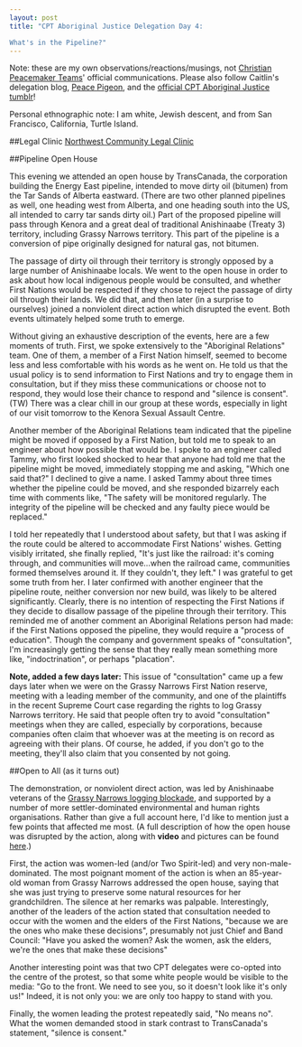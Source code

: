 ```yaml
---
layout: post
title: "CPT Aboriginal Justice Delegation Day 4:  

What's in the Pipeline?"
---
```


Note: these are my own observations/reactions/musings, not [Christian Peacemaker Teams](http://www.cpt.org)' official communications. Please also follow Caitlin's delegation blog, [Peace Pigeon](http://peace-pigeon.tumblr.com/), and the [official CPT Aboriginal Justice tumblr](http://www.cpt-ajt.tumblr.com)!  

Personal ethnographic note: I am white, Jewish descent, and from San Francisco, California, Turtle Island.

##Legal Clinic
[Northwest Community Legal Clinic](http://www.northwestcommunitylegalclinic.ca/)

##Pipeline Open House

This evening we attended an open house by TransCanada, the corporation building the Energy East pipeline, intended to move dirty oil (bitumen) from the Tar Sands of Alberta eastward. (There are two other planned pipelines as well, one heading west from Alberta, and one heading south into the US, all intended to carry tar sands dirty oil.) Part of the proposed pipeline will pass through Kenora and a great deal of traditional Anishinaabe (Treaty 3) territory, including Grassy Narrows territory. This part of the pipeline is a conversion of pipe originally designed for natural gas, not bitumen.

The passage of dirty oil through their territory is strongly opposed by a large number of Anishinaabe locals. We went to the open house in order to ask about how local indigenous people would be consulted, and whether First Nations would be respected if they chose to reject the passage of dirty oil through their lands. We did that, and then later (in a surprise to ourselves) joined a nonviolent direct action which disrupted the event. Both events ultimately helped some truth to emerge.

Without giving an exhaustive description of the events, here are a few moments of truth. First, we spoke extensively to the "Aboriginal Relations" team. One of them, a member of a First Nation himself, seemed to become less and less comfortable with his words as he went on. He told us that the usual policy is to send information to First Nations and try to engage them in consultation, but if they miss these communications or choose not to respond, they would lose their chance to respond and "silence is consent". (TW) There was a clear chill in our group at these words, especially in light of our visit tomorrow to the Kenora Sexual Assault Centre.

Another member of the Aboriginal Relations team indicated that the pipeline might be moved if opposed by a First Nation, but told me to speak to an engineer about how possible that would be. I spoke to an engineer called Tammy, who first looked shocked to hear that anyone had told me that the pipeline might be moved, immediately stopping me and asking, "Which one said that?" I declined to give a name. I asked Tammy about three times whether the pipeline could be moved, and she responded bizarrely each time with comments like, "The safety will be monitored regularly. The integrity of the pipeline will be checked and any faulty piece would be replaced."

I told her repeatedly that I understood about safety, but that I was asking if the route could be altered to accommodate First Nations' wishes. Getting visibly irritated, she finally replied, "It's just like the railroad: it's coming through, and communities will move...when the railroad came, communities formed themselves around it. If they couldn't, they left." I was grateful to get some truth from her. I later confirmed with another engineer that the pipeline route, neither conversion nor new build, was likely to be altered significantly. Clearly, there is no intention of respecting the First Nations if they decide to disallow passage of the pipeline through their territory. This reminded me of another comment an Aboriginal Relations person had made: if the First Nations opposed the pipeline, they would require a "process of education". Though the company and government speaks of "consultation", I'm increasingly getting the sense that they really mean something more like, "indoctrination", or perhaps "placation".

**Note, added a few days later:** This issue of "consultation" came up a few days later when we were on the Grassy Narrows First Nation reserve, meeting with a leading member of the community, and one of the plaintiffs in the recent Supreme Court case regarding the rights to log Grassy Narrows territory. He said that people often try to avoid "consultation" meetings when they are called, especially by corporations, because companies often claim that whoever was at the meeting is on record as agreeing with their plans. Of course, he added, if you don't go to the meeting, they'll also claim that you consented by not going.



##Open to All (as it turns out)

The demonstration, or nonviolent direct action, was led by Anishinaabe veterans of the [Grassy Narrows logging blockade](http://freegrassy.net), and supported by a number of more settler-dominated environmental and human rights organisations. Rather than give a full account here, I'd like to mention just a few points that affected me most. (A full description of how the open house was disrupted by the action, along with **video** and pictures can be found [here](https://intercontinentalcry.org/anishinaabeg-loudly-oppose-transcanadas-energy-east-pipeline-at-kenora-open-house-25262/).)

First, the action was women-led (and/or Two Spirit-led) and very non-male-dominated. The most poignant moment of the action is when an 85-year-old woman from Grassy Narrows addressed the open house, saying that she was just trying to preserve some natural resources for her grandchildren. The silence at her remarks was palpable. Interestingly, another of the leaders of the action stated that consultation needed to occur with the women and the elders of the First Nations, "because we are the ones who make these decisions", presumably not just Chief and Band Council: "Have you asked the women? Ask the women, ask the elders, we're the ones that make these decisions"

Another interesting point was that two CPT delegates were co-opted into the centre of the protest, so that some white people would be visible to the media: "Go to the front. We need to see you, so it doesn't look like it's only us!" Indeed, it is not only you: we are only too happy to stand with you.

Finally, the women leading the protest repeatedly said, "No means no". What the women demanded stood in stark contrast to TransCanada's statement, "silence is consent."
